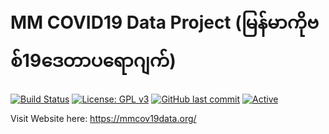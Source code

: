 # MM COVID19 Data Project (မြန်မာကိုဗစ်19ဒေတာပရောဂျက်)


[![Build Status](https://travis-ci.org/joemccann/dillinger.svg?branch=master)](https://github.com/tripletk/MM-COVID19-Data-Project/) [![License: GPL v3](https://img.shields.io/badge/License-GPLv3-blue.svg)](https://www.gnu.org/licenses/gpl-3.0) [![GitHub last commit](https://img.shields.io/github/last-commit/google/skia.svg?style=flat)]() [![Active](http://img.shields.io/badge/Status-Active-green.svg)](https://tterb.github.io) 

Visit Website here: https://mmcov19data.org/